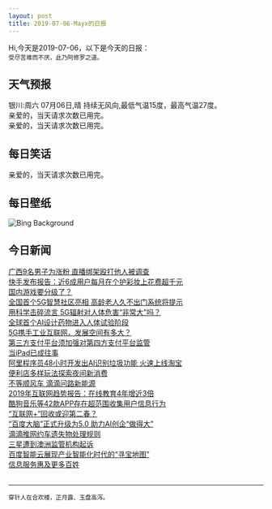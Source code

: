 ```yaml
---
layout: post
title: 2019-07-06-Mayx的日报
---
```


Hi,今天是2019-07-06，以下是今天的日报：<br><small>
受尽苦难而不厌，此乃阿修罗之道。</small><!--more-->
## 天气预报
银川:周六 07月06日,晴 持续无风向,最低气温15度，最高气温27度。<br>亲爱的，当天请求次数已用完。<br>亲爱的，当天请求次数已用完。
## 每日笑话
亲爱的，当天请求次数已用完。
## 每日壁纸
![Bing Background](https://cn.bing.com/th?id=OHR.PeelCastle_EN-US6180948507_1920x1080.jpg&rf=LaDigue_1920x1080.jpg&pid=hp "Peel Castle on St. Patrick’s Isle, Isle of Man (© Massimo Ripani/SIME/eStock Photo)")
## 今日新闻

[广西9名男子为涨粉 直播绑架殴打他人被调查](http://it.people.com.cn/n1/2019/0705/c1009-31217023.html)   
[快手发布报告：近6成用户每月在个护彩妆上花费超千元](http://it.people.com.cn/n1/2019/0705/c1009-31216532.html)   
[国内游戏要分级了？](http://it.people.com.cn/n1/2019/0705/c1009-31215258.html)   
[全国首个5G智慧社区亮相 高龄老人久不出门系统将提示](http://it.people.com.cn/n1/2019/0705/c1009-31215389.html)   
[用科学击碎流言 5G辐射对人体危害“非常大”吗？](http://it.people.com.cn/n1/2019/0705/c1009-31215338.html)   
[全球首个AI设计药物进入人体试验阶段](http://it.people.com.cn/n1/2019/0705/c1009-31215341.html)   
[5G携手工业互联网，发展空间有多大？](http://it.people.com.cn/n1/2019/0705/c1009-31215363.html)   
[第三方支付平台须加强对第四方支付平台监管](http://it.people.com.cn/n1/2019/0705/c1009-31215344.html)   
[当iPad已成往事](http://it.people.com.cn/n1/2019/0705/c1009-31215306.html)   
[阿里程序员48小时开发出AI识别垃圾功能 火速上线淘宝](http://it.people.com.cn/n1/2019/0705/c1009-31215299.html)   
[便利店多样玩法探索夜间新消费](http://it.people.com.cn/n1/2019/0705/c1009-31215294.html)   
[不等顺风车 滴滴问路新能源](http://it.people.com.cn/n1/2019/0705/c1009-31215276.html)   
[2019年互联网趋势报告：在线教育4年增近3倍](http://it.people.com.cn/n1/2019/0705/c1009-31214969.html)   
[酷狗音乐等42款APP存在超范围收集用户信息行为](http://it.people.com.cn/n1/2019/0705/c1009-31214968.html)   
[“互联网+”回收或迎第二春？](http://it.people.com.cn/n1/2019/0705/c1009-31214992.html)   
[“百度大脑”正式升级为5.0 助力AI创企“做得大”](http://it.people.com.cn/n1/2019/0705/c1009-31214997.html)   
[滴滴推网约车遗失物处理规则](http://it.people.com.cn/n1/2019/0705/c1009-31214993.html)   
[三星遭到澳洲监管机构起诉](http://it.people.com.cn/n1/2019/0705/c1009-31215001.html)   
[百度智能云展现产业智能化时代的“寻宝地图”](http://it.people.com.cn/n1/2019/0705/c1009-31214999.html)   
[信息服务惠及更多百姓](http://it.people.com.cn/n1/2019/0705/c1009-31215032.html)   
<br />

***

<small>穿针人在合欢楼，正月露、玉盘高泻。</small>
